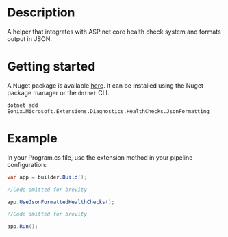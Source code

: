 # Description 
A helper that integrates with ASP.net core health check system and formats output in JSON.

# Getting started

A Nuget package is available [here](https://www.nuget.org/packages/Eonix.Microsoft.Extensions.Diagnostics.HealthChecks.JsonFormatting/1.0.0). It can be installed using the Nuget package manager or the `dotnet` CLI.

`dotnet add Eonix.Microsoft.Extensions.Diagnostics.HealthChecks.JsonFormatting`

# Example

In your Program.cs file, use the extension method in your pipeline configuration: 

```csharp
var app = builder.Build();

//Code omitted for brevity

app.UseJsonFormattedHealthChecks();

//Code omitted for brevity

app.Run();
```